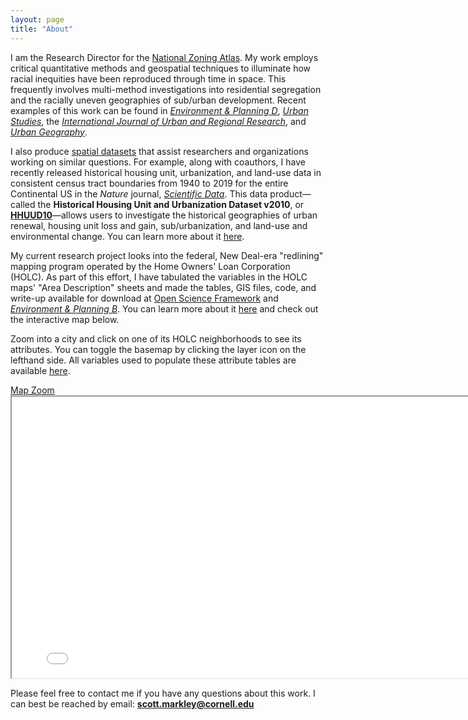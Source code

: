 ```yaml
---
layout: page
title: "About"
---
```


I am the Research Director for the [National Zoning Atlas](https://www.zoningatlas.org/). My work employs critical quantitative methods and geospatial techniques to illuminate how racial inequities have been reproduced through time in space. This frequently involves multi-method investigations into residential segregation and the racially uneven geographies of sub/urban development. Recent examples of this work can be found in [*Environment & Planning D*](https://journals.sagepub.com/doi/abs/10.1177/02637758241261218), [*Urban Studies*](https://journals.sagepub.com/doi/abs/10.1177/00420980231182336), the [*International Journal of Urban and Regional Research*](https://www.ijurr.org/article/the-limits-of-homeownership-racial-capitalism-black-wealth-and-the-appreciation-gap-in-atlanta/), and [*Urban Geography*](https://www.tandfonline.com/doi/abs/10.1080/02723638.2017.1381534).

I also produce [spatial datasets](https://snmarkley1.github.io/Datasets/) that assist researchers and organizations working on similar questions. For example, along with coauthors, I have recently released historical housing unit, urbanization, and land-use data in consistent census tract boundaries from 1940 to 2019 for the entire Continental US in the *Nature* journal, [*Scientific Data*](https://www.nature.com/articles/s41597-022-01184-x). This data product&mdash;called the **Historical Housing Unit and Urbanization Dataset v2010**, or [**HHUUD10**](https://osf.io/fzv5e/)&mdash;allows users to investigate the historical geographies of urban renewal, housing unit loss and gain, sub/urbanization, and land-use and environmental change. You can learn more about it [here](https://snmarkley1.github.io/Projects/HHUUD10/).

My current research project looks into the federal, New Deal-era "redlining" mapping program operated by the Home Owners' Loan Corporation (HOLC). As part of this effort, I have tabulated the variables in the HOLC maps' "Area Description" sheets and made the tables, GIS files, code, and write-up available for download at [Open Science Framework](https://osf.io/qytj8/) and [*Environment & Planning B*](https://journals.sagepub.com/doi/10.1177/23998083221133112). You can learn more about it [here](https://snmarkley1.github.io/Projects/HOLC/) and check out the interactive map below.

Zoom into a city and click on one of its HOLC neighborhoods to see its attributes. You can toggle the basemap by clicking the layer icon on the lefthand side. All variables used to populate these attribute tables are available [here](https://osf.io/qytj8/).

<link rel="stylesheet" href="https://cdnjs.cloudflare.com/ajax/libs/font-awesome/4.7.0/css/font-awesome.min.css">
<a href="https://snmarkley1.github.io/holc_map.html" target="_blank">Map Zoom <i class="fa fa-external-link"></i></a>
<iframe
    width="800"
    height="450"
    src="/holc_map.html" >
</iframe>

Please feel free to contact me if you have any questions about this work. I can best be reached by email: **scott.markley@cornell.edu**
